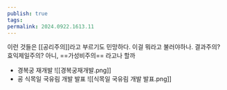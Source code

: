```yaml
---
publish: true
tags: 
permalink: 2024.0922.1613.11
---
```

이런 것들은 [[공리주의]]라고 부르기도 민망하다. 이걸 뭐라고 불러야하나. 결과주의? 효익제일주의? 아니, ==가성비주의== 라고나 할까
- 경복궁 재개발 ![[경복궁재개발.png]]
- 굥 식목일 국유림 개발 발표 ![[식목일 국유림 개발 발표.png]]